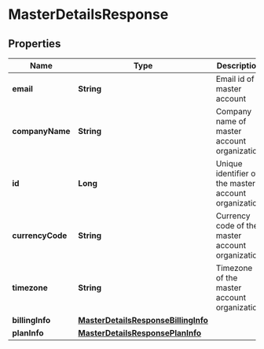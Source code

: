 
# MasterDetailsResponse

## Properties
Name | Type | Description | Notes
------------ | ------------- | ------------- | -------------
**email** | **String** | Email id of master account |  [optional]
**companyName** | **String** | Company name of master account organization |  [optional]
**id** | **Long** | Unique identifier of the master account organization |  [optional]
**currencyCode** | **String** | Currency code of the master account organization |  [optional]
**timezone** | **String** | Timezone of the master account organization |  [optional]
**billingInfo** | [**MasterDetailsResponseBillingInfo**](MasterDetailsResponseBillingInfo.md) |  |  [optional]
**planInfo** | [**MasterDetailsResponsePlanInfo**](MasterDetailsResponsePlanInfo.md) |  |  [optional]



